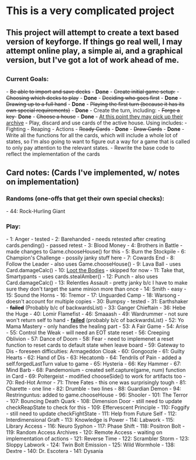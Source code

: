 <h1>This is a very complicated project</h1>

<h2>This project will attempt to create a text based version of keyforge. If things go real well, I may attempt online play, a simple ai, and a graphical version, but I've got a lot of work ahead of me.<h2>
<h3>Current Goals:</h3>
 - <s>Be able to import and save decks</s> - <b>Done</b>
 - <s>Create initial game setup:</s>
   - <s>Choosing which decks to play</s> - <b>Done</b>
   - <s>Deciding who goes first</s> - <b>Done</b>
   - <s>Drawing up to a full hand</s> - <b>Done</b>
   - <s>Playing the first turn (because it has its own special requirements)</s> - <b>Done</b>
 - Create the turn, including:
   - <s>Forge a key</s>- <b>Done</b>
   - <s>Choose a house</s> - <b>Done</b>
     - <u>At this point they may pick up their archive</u>
   - Play, discard and use cards of the active house. Using includes:
     - Fighting
     - Reaping
     - Actions
   - <s>Ready Cards</s> - <b>Done</b>
   - <s>Draw Cards</s> - <b>Done</b>
- Write all the functions for all the cards, which will include a whole lot of states, so I'm also going to want to figure out a way for a game that is called to only pay attention to the relevant states.
- Rewrite the base code to reflect the implementation of the cards


<h2>Card notes: (Cards I've implemented, w/ notes on implementation)</h2>

<h3>Randoms (one-offs that get their own special checks):</h3>
- 44: Rock-Hurling Giant

<h3>Play:</h3>
- 1: Anger - tested
- 2: Barehanded - needs retested after creating cards.pending() - passed retest
- 3: Blood Money
- 4: Brothers in Battle - made changes to Game.chooseHouse() for this
- 5: Burn the Stockpile
- 6: Champion's Challenge - possily janky stuff here
- 7: Cowards End
- 8: Follow the Leader - also uses Game.chooseHouse()
- 9: Lava Ball - uses Card.damageCalc()
- 10: <u>Loot the Bodies</u> - skipped for now
- 11: Take that, Smartypants - uses cards.stealAmber()
- 12: Punch - also uses Card.damageCalc()
- 13: Relentles Assault - pretty janky b/c I have to make sure they don't target the same minion more than once
- 14: Smith - easy
- 15: Sound the Horns
- 16: Tremor
- 17: Unguarded Camp
- 18: Warsong - doesn't account for multiple copies
- 30: Bumpsy - tested
- 31: Earthshaker - <b><s>failed</b></s> (Probably b/c of backwardsList)
- 33: Ganger Chieftain
- 36: Hebe the Huge
- 40: Lomir Flamefist
- 46: Smaaash
- 49: Wardrummer - not sure won't return self to hand - <u><b>failed</u></b> (probably b/c of backwardsList)
- 52: Yo Mama Mastery - only handles the healing part
- 53: A Fair Game
- 54: Arise
- 55: Control the Weak - will need an EOT state reset
- 56: Creeping Oblivion
- 57: Dance of Doom
- 58: Fear - need to implemenet a reset function to reset cards to default state when leave board
- 59: Gateway to Dis - foreseen difficulties: Armageddon Cloak
- 60: Gongoozle
- 61: Guilty Hearts
- 62: Hand of Dis
- 63: Hecatomb
- 64: Tendrils of Pain - added a self.forgedLastTurn value to game
- 65: Hysteria
- 66: Key Hammer
- 67: Mind Barb
- 68: Pandemonium - created self.capture(game, num) function in Card
- 69: Poltergeist - modified chooseSide() to work for artifacts too
- 70: Red-Hot Armor
- 71: Three Fates - this one was surprisingly tough
- 81: Charette - one line
- 82: Drumble - two lines
- 88: Guardian Demon
- 94: Restringuntus: added to game.chooseHouse
- 96: Shooler
- 101: The Terror
- 107: Bouncing Death Quark
- 108: Dimension Door - still need to update checkReapState to check for this
- 109: Effervescent Principle
- 110: Foggify - still need to update checkFightState
- 111: Help from Future Self
- 112: Interdimensional Graft
- 113: Knowledge is Power
- 114: Labwork
- 115: Library Access
- 116: Neuro Syphon
- 117: Phase Shift
- 118: Positron Bolt
- 119: Random Access Archives
- 120: Remote Access - waiting on implementation of actions
- 121: Reverse Time
- 122: Scrambler Storm
- 123: Sloppy Labwork
- 124: Twin Bolt Emission
- 125: Wild Wormhole
- 138: Dextre
- 140: Dr. Escotera
- 141: Dysania 

